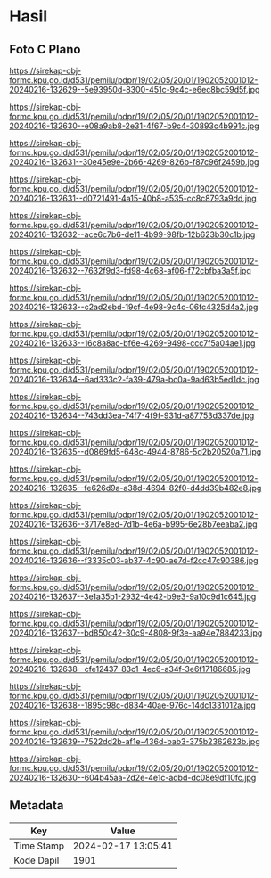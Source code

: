 # Hasil

## Foto C Plano

https://sirekap-obj-formc.kpu.go.id/d531/pemilu/pdpr/19/02/05/20/01/1902052001012-20240216-132629--5e93950d-8300-451c-9c4c-e6ec8bc59d5f.jpg

https://sirekap-obj-formc.kpu.go.id/d531/pemilu/pdpr/19/02/05/20/01/1902052001012-20240216-132630--e08a9ab8-2e31-4f67-b9c4-30893c4b991c.jpg

https://sirekap-obj-formc.kpu.go.id/d531/pemilu/pdpr/19/02/05/20/01/1902052001012-20240216-132631--30e45e9e-2b66-4269-826b-f87c96f2459b.jpg

https://sirekap-obj-formc.kpu.go.id/d531/pemilu/pdpr/19/02/05/20/01/1902052001012-20240216-132631--d0721491-4a15-40b8-a535-cc8c8793a9dd.jpg

https://sirekap-obj-formc.kpu.go.id/d531/pemilu/pdpr/19/02/05/20/01/1902052001012-20240216-132632--ace6c7b6-de11-4b99-98fb-12b623b30c1b.jpg

https://sirekap-obj-formc.kpu.go.id/d531/pemilu/pdpr/19/02/05/20/01/1902052001012-20240216-132632--7632f9d3-fd98-4c68-af06-f72cbfba3a5f.jpg

https://sirekap-obj-formc.kpu.go.id/d531/pemilu/pdpr/19/02/05/20/01/1902052001012-20240216-132633--c2ad2ebd-19cf-4e98-9c4c-06fc4325d4a2.jpg

https://sirekap-obj-formc.kpu.go.id/d531/pemilu/pdpr/19/02/05/20/01/1902052001012-20240216-132633--16c8a8ac-bf6e-4269-9498-ccc7f5a04ae1.jpg

https://sirekap-obj-formc.kpu.go.id/d531/pemilu/pdpr/19/02/05/20/01/1902052001012-20240216-132634--6ad333c2-fa39-479a-bc0a-9ad63b5ed1dc.jpg

https://sirekap-obj-formc.kpu.go.id/d531/pemilu/pdpr/19/02/05/20/01/1902052001012-20240216-132634--743dd3ea-74f7-4f9f-931d-a87753d337de.jpg

https://sirekap-obj-formc.kpu.go.id/d531/pemilu/pdpr/19/02/05/20/01/1902052001012-20240216-132635--d0869fd5-648c-4944-8786-5d2b20520a71.jpg

https://sirekap-obj-formc.kpu.go.id/d531/pemilu/pdpr/19/02/05/20/01/1902052001012-20240216-132635--fe626d9a-a38d-4694-82f0-d4dd39b482e8.jpg

https://sirekap-obj-formc.kpu.go.id/d531/pemilu/pdpr/19/02/05/20/01/1902052001012-20240216-132636--3717e8ed-7d1b-4e6a-b995-6e28b7eeaba2.jpg

https://sirekap-obj-formc.kpu.go.id/d531/pemilu/pdpr/19/02/05/20/01/1902052001012-20240216-132636--f3335c03-ab37-4c90-ae7d-f2cc47c90386.jpg

https://sirekap-obj-formc.kpu.go.id/d531/pemilu/pdpr/19/02/05/20/01/1902052001012-20240216-132637--3e1a35b1-2932-4e42-b9e3-9a10c9d1c645.jpg

https://sirekap-obj-formc.kpu.go.id/d531/pemilu/pdpr/19/02/05/20/01/1902052001012-20240216-132637--bd850c42-30c9-4808-9f3e-aa94e7884233.jpg

https://sirekap-obj-formc.kpu.go.id/d531/pemilu/pdpr/19/02/05/20/01/1902052001012-20240216-132638--cfe12437-83c1-4ec6-a34f-3e6f17186685.jpg

https://sirekap-obj-formc.kpu.go.id/d531/pemilu/pdpr/19/02/05/20/01/1902052001012-20240216-132638--1895c98c-d834-40ae-976c-14dc1331012a.jpg

https://sirekap-obj-formc.kpu.go.id/d531/pemilu/pdpr/19/02/05/20/01/1902052001012-20240216-132639--7522dd2b-af1e-436d-bab3-375b2362623b.jpg

https://sirekap-obj-formc.kpu.go.id/d531/pemilu/pdpr/19/02/05/20/01/1902052001012-20240216-132630--604b45aa-2d2e-4e1c-adbd-dc08e9df10fc.jpg


## Metadata

| Key        | Value               |
| ---------- | ------------------- |
| Time Stamp | 2024-02-17 13:05:41 |
| Kode Dapil | 1901                |



